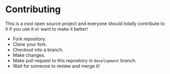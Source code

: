# Contributing

This is a cool open source project and everyone should totally contribute to it if you use it or want to make it better!

- Fork repository.
- Clone your fork.
- Checkout into a branch.
- Make changes.
- Make pull request to this repository in `development` branch.
- Wait for someone to review and merge it!
